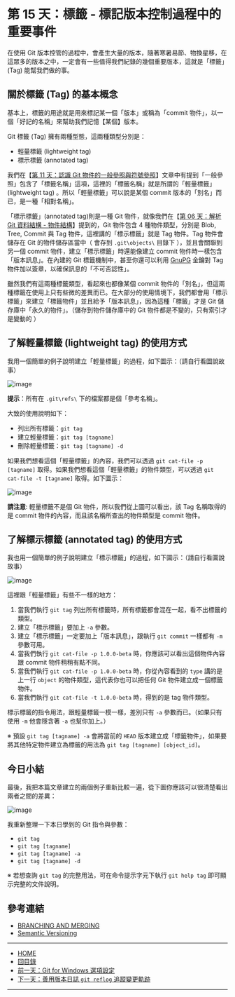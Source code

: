 第 15 天：標籤 - 標記版本控制過程中的重要事件
===========================================================

在使用 Git 版本控管的過程中，會產生大量的版本，隨著寒暑易節、物換星移，在這眾多的版本之中，一定會有一些值得我們紀錄的幾個重要版本，這就是「標籤」(Tag) 能幫我們做的事。

關於標籤 (Tag) 的基本概念
------------------------

基本上，標籤的用途就是用來標記某一個「版本」或稱為「commit 物件」，以一個「好記的名稱」來幫助我們記憶【某個】版本。

Git 標籤 (Tag) 擁有兩種型態，這兩種類型分別是：

* 輕量標籤 (lightweight tag) 
* 標示標籤 (annotated tag)

我們在【[第 11 天：認識 Git 物件的一般參照與符號參照](11.md)】文章中有提到「一般參照」包含了「標籤名稱」這項，這裡的「標籤名稱」就是所謂的「輕量標籤」(lightweight tag) 。所以「輕量標籤」可以說是某個 commit 版本的「別名」而已，是一種「相對名稱」。

「標示標籤」(annotated tag)則是一種 Git 物件，就像我們在【[第 06 天：解析 Git 資料結構 - 物件結構](06.md)】提到的，Git 物件包含 4 種物件類型，分別是 Blob, Tree, Commit 與 Tag 物件，這裡講的「標示標籤」就是 Tag 物件。Tag 物件會儲存在 Git 的物件儲存區當中（ 會存到 `.git\objects\` 目錄下 ），並且會關聯到另一個 commit 物件，建立「標示標籤」時還能像建立 commit 物件時一樣包含「版本訊息」。在內建的 Git 標籤機制中，甚至你還可以利用 [GnuPG](http://gnupg.org/) 金鑰對 Tag 物件加以簽章，以確保訊息的「不可否認性」。

雖然我們有這兩種標籤類型，看起來也都像某個 commit 物件的「別名」，但這兩種標籤在使用上只有些微的差異而已。在大部分的使用情境下，我們都會用「標示標籤」來建立「標籤物件」並且給予「版本訊息」，因為這種「標籤」才是 Git 儲存庫中「永久的物件」。（儲存到物件儲存庫中的 Git 物件都是不變的，只有索引才是變動的 ）

了解輕量標籤 (lightweight tag) 的使用方式
---------------------------------------

我用一個簡單的例子說明建立「輕量標籤」的過程，如下圖示：（請自行看圖說故事）

![image](../figures/15/01.png)

**提示**：所有在 `.git\refs\` 下的檔案都是個「參考名稱」。

大致的使用說明如下：

* 列出所有標籤：`git tag`
* 建立輕量標籤：`git tag [tagname]`
* 刪除輕量標籤：`git tag [tagname] -d`

如果我們想看這個「輕量標籤」的內容，我們可以透過 `git cat-file -p [tagname]` 取得。如果我們想看這個「輕量標籤」的物件類型，可以透過 `git cat-file -t [tagname]` 取得。如下圖示：

![image](../figures/15/02.png)

**請注意**: 輕量標籤不是個 Git 物件，所以我們從上圖可以看出，該 Tag 名稱取得的是 commit 物件的內容，而且該名稱所查出的物件類型是 commit 物件。

了解標示標籤 (annotated tag) 的使用方式
------------------------------------

我也用一個簡單的例子說明建立「標示標籤」的過程，如下圖示：（請自行看圖說故事）

![image](../figures/15/03.png)

這裡跟「輕量標籤」有些不一樣的地方：

1. 當我們執行 `git tag` 列出所有標籤時，所有標籤都會混在一起，看不出標籤的類型。
2. 建立「標示標籤」要加上 `-a` 參數。
3. 建立「標示標籤」一定要加上「版本訊息」，跟執行 `git commit` 一樣都有 `-m` 參數可用。
4. 當我們執行 `git cat-file -p 1.0.0-beta` 時，你應該可以看出這個物件內容跟 commit 物件稍稍有點不同。
5. 當我們執行 `git cat-file -p 1.0.0-beta` 時，你從內容看到的 `type` 講的是上一行 `object` 的物件類型，這代表你也可以把任何 Git 物件建立成一個標籤物件。
6. 當我們執行 `git cat-file -t 1.0.0-beta` 時，得到的是 tag 物件類型。

標示標籤的指令用法，跟輕量標籤一模一樣，差別只有 `-a` 參數而已。（如果只有使用 `-m` 他會隱含著 `-a` 也幫你加上。）

※ 預設 `git tag [tagname] -a` 會將當前的 `HEAD` 版本建立成「標籤物件」，如果要將其他特定物件建立為標籤的用法為 `git tag [tagname] [object_id]`。


今日小結
-------

最後，我把本篇文章建立的兩個例子重新比較一遍，從下圖你應該可以很清楚看出兩者之間的差異：

![image](../figures/15/04.png)

我重新整理一下本日學到的 Git 指令與參數：

* `git tag`
* `git tag [tagname]`
* `git tag [tagname] -a`
* `git tag [tagname] -d`

※ 若想查詢 `git tag` 的完整用法，可在命令提示字元下執行 `git help tag` 即可顯示完整的文件說明。

參考連結
-------

* [BRANCHING AND MERGING](http://gitref.org/branching/#tag)
* [Semantic Versioning](http://semver.org/)


-------
* [HOME](../README.md)
* [回目錄](README.md)
* [前一天：Git for Windows 選項設定](14.md)
* [下一天：善用版本日誌 `git reflog` 追蹤變更軌跡](16.md)

-------



